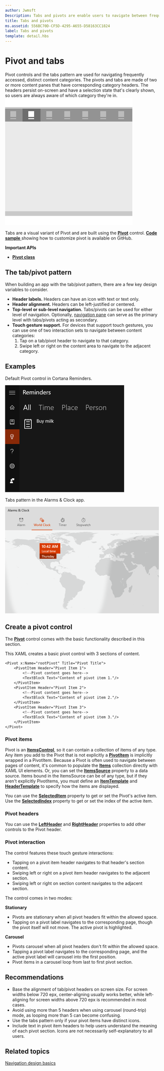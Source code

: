 ```yaml
---
author: Jwmsft
Description: Tabs and pivots are enable users to navigate between frequently accessed content.
title: Tabs and pivots
ms.assetid: 556BC70D-CF5D-4295-A655-D58163CC1824
label: Tabs and pivots
template: detail.hbs
---
```

# Pivot and tabs

Pivot controls and the tabs pattern are used for navigating frequently accessed, distinct content categories. The pivots and tabs are made of two or more content panes that have corresponding category headers. The headers persist on-screen and have a selection state that's clearly shown, so users are always aware of which category they're in.
![An examples of tabs](images/HIGSecOne_Tabs.png)

Tabs are a visual variant of Pivot and are built using the [**Pivot**](https://msdn.microsoft.com/library/windows/apps/xaml/windows.ui.xaml.controls.pivot.aspx) control. [
              **Code sample**
            ](https://github.com/Microsoft/Windows-universal-samples/tree/master/Samples/XamlPivot) showing how to customize pivot is available on GitHub.

<span class="sidebar_heading" style="font-weight: bold;">Important APIs</span>

-   [**Pivot class**](https://msdn.microsoft.com/library/windows/apps/dn608241)

## The tab/pivot pattern

When building an app with the tab/pivot pattern, there are a few key design variables to consider.

- **Header labels.**  Headers can have an icon with text or text only.
- **Header alignment.**  Headers can be left-justified or centered.
- **Top-level or sub-level navigation.**  Tabs/pivots can be used for either level of navigation. Optionally, [navigation pane](nav-pane.md) can serve as the primary level with tabs/pivots acting as secondary.
- **Touch gesture support.**  For devices that support touch gestures, you can use one of two interaction sets to navigate between content categories:
    1. Tap on a tab/pivot header to navigate to that category.
    2. Swipe left or right on the content area to navigate to the adjacent category.

## Examples

Default Pivot control in Cortana Reminders.

![An example of Pivot in Cortana Reminders](images/pivot_cortana-reminders.png)

Tabs pattern in the Alarms & Clock app.

![An example of tabs in Alarms and Clock](images/tabs_alarms-and-clock.png)

## Create a pivot control

The [**Pivot**](https://msdn.microsoft.com/library/windows/apps/xaml/windows.ui.xaml.controls.pivot.aspx) control comes with the basic functionality described in this section.

This XAML creates a basic pivot control with 3 sections of content.

```xaml
<Pivot x:Name="rootPivot" Title="Pivot Title">
    <PivotItem Header="Pivot Item 1">
        <!--Pivot content goes here-->
        <TextBlock Text="Content of pivot item 1."/>
    </PivotItem>
    <PivotItem Header="Pivot Item 2">
        <!--Pivot content goes here-->
        <TextBlock Text="Content of pivot item 2."/>
    </PivotItem>
    <PivotItem Header="Pivot Item 3">
        <!--Pivot content goes here-->
        <TextBlock Text="Content of pivot item 3."/>
    </PivotItem>
</Pivot>
```

### Pivot items

Pivot is an [**ItemsControl**](https://msdn.microsoft.com/library/windows/apps/xaml/windows.ui.xaml.controls.itemscontrol.aspx), so it can contain a collection of items of any type. Any item you add to the Pivot that is not explicitly a [**PivotItem**](https://msdn.microsoft.com/library/windows/apps/xaml/windows.ui.xaml.controls.pivotitem.aspx) is implicitly wrapped in a PivotItem. Because a Pivot is often used to navigate between pages of content, it's common to populate the [**Items**](https://msdn.microsoft.com/library/windows/apps/xaml/windows.ui.xaml.controls.itemscontrol.items.aspx) collection directly with XAML UI elements. Or, you can set the [**ItemsSource**](https://msdn.microsoft.com/library/windows/apps/xaml/windows.ui.xaml.controls.itemscontrol.itemssource.aspx) property to a data source. Items bound in the ItemsSource can be of any type, but if they aren't explicitly PivotItems, you must define an [**ItemTemplate**](https://msdn.microsoft.com/library/windows/apps/xaml/windows.ui.xaml.controls.itemscontrol.itemtemplate.aspx) and [**HeaderTemplate**](https://msdn.microsoft.com/library/windows/apps/xaml/windows.ui.xaml.controls.pivot.headertemplate.aspx) to specify how the items are displayed.

You can use the [**SelectedItem**](https://msdn.microsoft.com/library/windows/apps/xaml/windows.ui.xaml.controls.pivot.selecteditem.aspx) property to get or set the Pivot's active item. Use the [**SelectedIndex**](https://msdn.microsoft.com/library/windows/apps/xaml/windows.ui.xaml.controls.pivot.selectedindex.aspx) property to get or set the index of the active item.

### Pivot headers

You can use the [**LeftHeader**](https://msdn.microsoft.com/library/windows/apps/xaml/windows.ui.xaml.controls.pivot.leftheader.aspx) and [**RightHeader**](https://msdn.microsoft.com/library/windows/apps/xaml/windows.ui.xaml.controls.pivot.rightheader.aspx) properties to add other controls to the Pivot header.

### Pivot interaction

The control features these touch gesture interactions:

-   Tapping on a pivot item header navigates to that header's section content.
-   Swiping left or right on a pivot item header navigates to the adjacent section.
-   Swiping left or right on section content navigates to the adjacent section.

The control comes in two modes:

**Stationary**

-   Pivots are stationary when all pivot headers fit within the allowed space.
-   Tapping on a pivot label navigates to the corresponding page, though the pivot itself will not move. The active pivot is highlighted.

**Carousel**

-   Pivots carousel when all pivot headers don't fit within the allowed space.
-   Tapping a pivot label navigates to the corresponding page, and the active pivot label will carousel into the first position.
-   Pivot items in a carousel loop from last to first pivot section.

## Recommendations

-   Base the alignment of tab/pivot headers on screen size. For screen widths below 720 epx, center-aligning usually works better, while left-aligning for screen widths above 720 epx is recommended in most cases.
-   Avoid using more than 5 headers when using carousel (round-trip) mode, as looping more than 5 can become confusing.
-   Use the tabs pattern only if your pivot items have distinct icons.
-   Include text in pivot item headers to help users understand the meaning of each pivot section. Icons are not necessarily self-explanatory to all users.



## Related topics

[Navigation design basics](https://msdn.microsoft.com/library/windows/apps/dn958438)


<!--HONumber=Jun16_HO2-->


